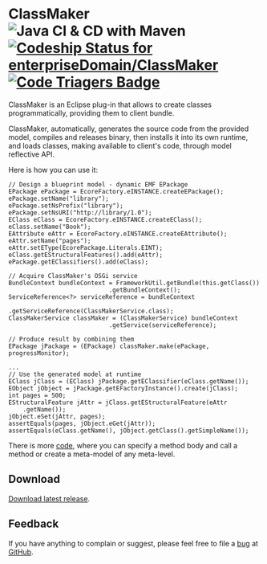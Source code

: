 ClassMaker ![Java CI & CD with Maven](https://github.com/enterpriseDomain/ClassMaker/workflows/Java%20CI%20&%20CD%20with%20Maven/badge.svg) [![Codeship Status for enterpriseDomain/ClassMaker](https://app.codeship.com/projects/f2b3a5b0-a311-0138-75aa-424b3afc3481/status?branch=master)](https://app.codeship.com/projects/402166) [![Code Triagers Badge](https://www.codetriage.com/kyrillzotkin/classmaker/badges/users.svg)](https://www.codetriage.com/kyrillzotkin/classmaker)
===========

ClassMaker is an Eclipse plug-in that allows to create classes programmatically, providing them to client bundle.  

ClassMaker, automatically, generates the source code from the provided model, compiles and releases binary, then installs it into its own runtime, and loads classes, making available to client's code, through model reflective API.  

Here is how you can use it:  

    // Design a blueprint model - dynamic EMF EPackage
    EPackage ePackage = EcoreFactory.eINSTANCE.createEPackage();
    ePackage.setName("library");
    ePackage.setNsPrefix("library");
    ePackage.setNsURI("http://library/1.0");
    EClass eClass = EcoreFactory.eINSTANCE.createEClass();
    eClass.setName("Book");
    EAttribute eAttr = EcoreFactory.eINSTANCE.createEAttribute();
    eAttr.setName("pages");
    eAttr.setEType(EcorePackage.Literals.EINT);
    eClass.getEStructuralFeatures().add(eAttr);
    ePackage.getEClassifiers().add(eClass);

    // Acquire ClassMaker's OSGi service
    BundleContext bundleContext = FrameworkUtil.getBundle(this.getClass())
                                .getBundleContext();
    ServiceReference<?> serviceReference = bundleContext
                                .getServiceReference(ClassMakerService.class);
    ClassMakerService classMaker = (ClassMakerService) bundleContext
                                .getService(serviceReference);

    // Produce result by combining them
    EPackage jPackage = (EPackage) classMaker.make(ePackage, progressMonitor);
    
    ...
    // Use the generated model at runtime
    EClass jClass = (EClass) jPackage.getEClassifier(eClass.getName());
    EObject jObject = jPackage.getEFactoryInstance().create(jClass); 
    int pages = 500;
    EStructuralFeature jAttr = jClass.getEStructuralFeature(eAttr
        .getName());
    jObject.eSet(jAttr, pages);
    assertEquals(pages, jObject.eGet(jAttr));
    assertEquals(eClass.getName(), jObject.getClass().getSimpleName());  
        
There is more [code](/tests/org.enterprisedomain.classmaker.tests/src/org/enterprisedomain/classmaker/tests/TestEnterpriseDomain.java), where you can specify a method body and call a method or create a meta-model of any meta-level.

Download
---------
 
[Download latest release](https://github.com/enterpriseDomain/ClassMaker/releases/latest).

Feedback
---------
If you have anything to complain or suggest, please feel free to file a [bug](https://github.com/enterpriseDomain/ClassMaker/issues) at [GitHub](https://help.github.com/articles/creating-an-issue/). 
